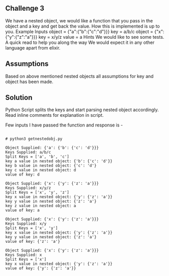 ## Challenge 3
We have a nested object, we would like a function that you pass in the object and a key and get back the value. How this is implemented is up to you.
Example Inputs
object = {"a":{"b":{"c":"d"}}}
key = a/b/c
object = {"x":{"y":{"z":"a"}}}
key = x/y/z
value = a
Hints
We would like to see some tests. A quick read to help you along the way
We would expect it in any other language apart from elixir.

## Assumptions
Based on above mentioned nested objects all assumptions for key and object has been made.

## Solution 
Python Script splits the keys and start parsing nested object accordingly. Read inline comments for explanation in script.

Few inputs I have passed the function and response is - 

```

# python3 getnestedobj.py

Object Supplied: {'a': {'b': {'c': 'd'}}}
Keys Supplied: a/b/c
Split Keys = ['a', 'b', 'c']
key a value in nested object: {'b': {'c': 'd'}}
key b value in nested object: {'c': 'd'}
key c value in nested object: d
value of key: d

Object Supplied: {'x': {'y': {'z': 'a'}}}
Keys Supplied: x/y/z
Split Keys = ['x', 'y', 'z']
key x value in nested object: {'y': {'z': 'a'}}
key y value in nested object: {'z': 'a'}
key z value in nested object: a
value of key: a

Object Supplied: {'x': {'y': {'z': 'a'}}}
Keys Supplied: x/y
Split Keys = ['x', 'y']
key x value in nested object: {'y': {'z': 'a'}}
key y value in nested object: {'z': 'a'}
value of key: {'z': 'a'}

Object Supplied: {'x': {'y': {'z': 'a'}}}
Keys Supplied: x
Split Keys = ['x']
key x value in nested object: {'y': {'z': 'a'}}
value of key: {'y': {'z': 'a'}}
```